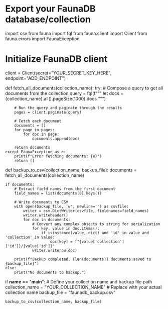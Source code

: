# Export your FaunaDB database/collection

import csv
from fauna import fql
from fauna.client import Client
from fauna.errors import FaunaException

# Initialize FaunaDB client
client = Client(secret="YOUR_SECRET_KEY_HERE", endpoint="ADD_ENDPOINT")

def fetch_all_documents(collection_name):
    try:
        # Compose a query to get all documents from the collection
        query = fql(f"""
            let docs = {collection_name}.all().pageSize(1000)
            docs
        """)
        
        # Run the query and paginate through the results
        pages = client.paginate(query)
        
        # Fetch each document
        documents = []
        for page in pages:
            for doc in page:
                documents.append(doc)
        
        return documents
    except FaunaException as e:
        print(f"Error fetching documents: {e}")
        return []

def backup_to_csv(collection_name, backup_file):
    documents = fetch_all_documents(collection_name)
    
    if documents:
        # Extract field names from the first document
        field_names = list(documents[0].keys())
        
        # Write documents to CSV
        with open(backup_file, 'w', newline='') as csvfile:
            writer = csv.DictWriter(csvfile, fieldnames=field_names)
            writer.writeheader()
            for doc in documents:
                # Convert any complex objects to string for serialization
                for key, value in doc.items():
                    if isinstance(value, dict) and 'id' in value and 'collection' in value:
                        doc[key] = f"{value['collection']['id']}/{value['id']}"
                writer.writerow(doc)
        
        print(f"Backup completed. {len(documents)} documents saved to {backup_file}")
    else:
        print("No documents to backup.")

if __name__ == "__main__":
    # Define your collection name and backup file path
    collection_name = "YOUR_COLLECTION_NAME"  # Replace with your actual collection name
    backup_file = "faunadb_backup.csv"
    
    backup_to_csv(collection_name, backup_file)
    
